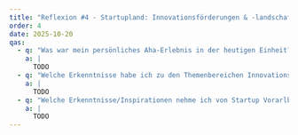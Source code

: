 ```yaml
---
title: "Reflexion #4 - Startupland: Innovationsförderungen & -landschaften"
order: 4
date: 2025-10-20
qas:
  - q: "Was war mein persönliches Aha-Erlebnis in der heutigen Einheit?"
    a: |
      TODO
  - q: "Welche Erkenntnisse habe ich zu den Themenbereichen Innovationsförderungen und Innovationslandschaften gewonnen?"
    a: |
      TODO
  - q: "Welche Erkenntnisse/Inspirationen nehme ich von Startup Vorarlberg mit?"
    a: |
      TODO
---
```

